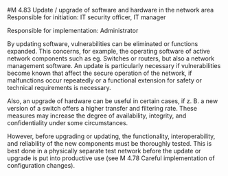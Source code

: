 #M 4.83 Update / upgrade of software and hardware in the network area
Responsible for initiation: IT security officer, IT manager

Responsible for implementation: Administrator

By updating software, vulnerabilities can be eliminated or functions expanded. This concerns, for example, the operating software of active network components such as eg. Switches or routers, but also a network management software. An update is particularly necessary if vulnerabilities become known that affect the secure operation of the network, if malfunctions occur repeatedly or a functional extension for safety or technical requirements is necessary.

Also, an upgrade of hardware can be useful in certain cases, if z. B. a new version of a switch offers a higher transfer and filtering rate. These measures may increase the degree of availability, integrity, and confidentiality under some circumstances.

However, before upgrading or updating, the functionality, interoperability, and reliability of the new components must be thoroughly tested. This is best done in a physically separate test network before the update or upgrade is put into productive use (see M 4.78 Careful implementation of configuration changes).




